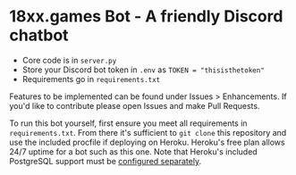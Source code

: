 18xx.games Bot - A friendly Discord chatbot
======================================================

- Core code is in `server.py`
- Store your Discord bot token in `.env` as `TOKEN = "thisisthetoken"`
- Requirements go in `requirements.txt`

Features to be implemented can be found under Issues > Enhancements. If you'd like to contribute please open Issues and make Pull Requests.

To run this bot yourself, first ensure you meet all requirements in `requirements.txt`. From there it's sufficient to `git clone` this repository and use the included procfile if deploying on Heroku. Heroku's free plan allows 24/7 uptime for a bot such as this one. Note that Heroku's included PostgreSQL support must be [configured separately](https://www.heroku.com/postgres).
